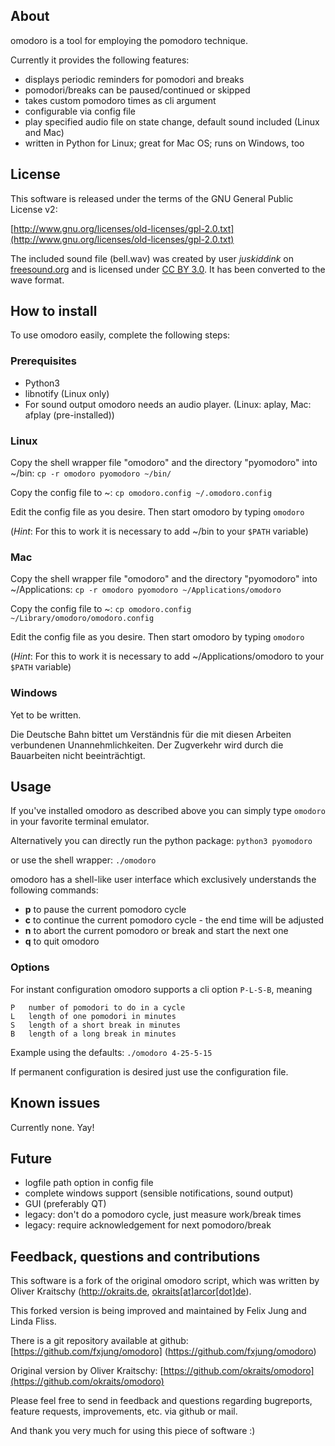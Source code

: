 ## About
omodoro is a tool for employing the pomodoro technique.

Currently it provides the following features:

- displays periodic reminders for pomodori and breaks
- pomodori/breaks can be paused/continued or skipped
- takes custom pomodoro times as cli argument
- configurable via config file
- play specified audio file on state change, default sound included (Linux and Mac)
- written in Python for Linux; great for Mac OS; runs on Windows, too

## License
This software is released under the terms of the
GNU General Public License v2:

[http://www.gnu.org/licenses/old-licenses/gpl-2.0.txt](http://www.gnu.org/licenses/old-licenses/gpl-2.0.txt)

The included sound file (bell.wav) was created by user *juskiddink* on [freesound.org](https://www.freesound.org/people/juskiddink/sounds/68261/) and is licensed under [CC BY 3.0](https://creativecommons.org/licenses/by/3.0/). It has been converted to the wave format.

## How to install
To use omodoro easily, complete the following steps:

### Prerequisites
- Python3
- libnotify (Linux only)
- For sound output omodoro needs an audio player. (Linux: aplay, Mac: afplay (pre-installed))

### Linux
Copy the shell wrapper file "omodoro" and the directory "pyomodoro" into ~/bin:
`cp -r omodoro pyomodoro ~/bin/`

Copy the config file to ~:
`cp omodoro.config ~/.omodoro.config`

Edit the config file as you desire. Then start omodoro by typing
`omodoro`

(*Hint*: For this to work it is necessary to add ~/bin to your `$PATH` variable)

### Mac
Copy the shell wrapper file "omodoro" and the directory "pyomodoro" into ~/Applications:
`cp -r omodoro pyomodoro ~/Applications/omodoro`

Copy the config file to ~:
`cp omodoro.config ~/Library/omodoro/omodoro.config`

Edit the config file as you desire. Then start omodoro by typing
`omodoro`

(*Hint*: For this to work it is necessary to add ~/Applications/omodoro to your `$PATH` variable)

### Windows
Yet to be written.

Die Deutsche Bahn bittet um Verständnis für die mit diesen Arbeiten verbundenen Unannehmlichkeiten.
Der Zugverkehr wird durch die Bauarbeiten nicht beeinträchtigt.

## Usage
If you've installed omodoro as described above you can simply type `omodoro` in your favorite terminal emulator.

Alternatively you can directly run the python package:
`python3 pyomodoro`

or use the shell wrapper:
`./omodoro`

omodoro has a shell-like user interface which exclusively understands the following commands:
- __p__ to pause the current pomodoro cycle
- __c__ to continue the current pomodoro cycle - the end time will be adjusted
- __n__ to abort the current pomodoro or break and start the next one
- __q__ to quit omodoro

### Options
For instant configuration omodoro supports a cli option `P-L-S-B`, meaning

	P	number of pomodori to do in a cycle
	L	length of one pomodori in minutes
	S	length of a short break in minutes
	B	length of a long break in minutes


Example using the defaults:
`./omodoro 4-25-5-15`

If permanent configuration is desired just use the configuration file.

## Known issues
Currently none. Yay!

## Future
- logfile path option in config file
- complete windows support (sensible notifications, sound output)
- GUI (preferably QT)
- legacy: don't do a pomodoro cycle, just measure work/break times
- legacy: require acknowledgement for next pomodoro/break

## Feedback, questions and contributions
This software is a fork of the original omodoro script, which was written by Oliver Kraitschy (http://okraits.de, [okraits[at]arcor[dot]de](mailto:okraits@arcor.de)).

This forked version is being improved and maintained by Felix Jung and Linda Fliss.

There is a git repository available at github:
[https://github.com/fxjung/omodoro] (https://github.com/fxjung/omodoro)

Original version by Oliver Kraitschy:
[https://github.com/okraits/omodoro](https://github.com/okraits/omodoro)

Please feel free to send in feedback and questions regarding bugreports, feature requests, improvements, etc. via github or mail.

And thank you very much for using this piece of software :)
